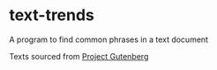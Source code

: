 # text-trends
A program to find common phrases in a text document

Texts sourced from [Project Gutenberg](https://www.gutenberg.org/ebooks/search/?sort_order=downloads)
